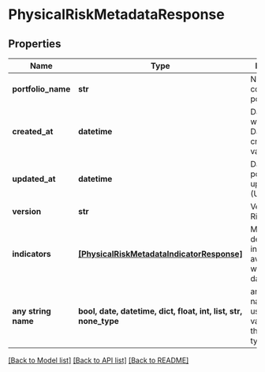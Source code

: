 # PhysicalRiskMetadataResponse


## Properties
Name | Type | Description | Notes
------------ | ------------- | ------------- | -------------
**portfolio_name** | **str** | Name of the corresponding portfolio | 
**created_at** | **datetime** | Date and Time when Risk Dataset was created and validated | 
**updated_at** | **datetime** | Date and time portfolio was updated (UTC) | 
**version** | **str** | Version of the Risk Dataset | 
**indicators** | [**[PhysicalRiskMetadataIndicatorResponse]**](PhysicalRiskMetadataIndicatorResponse.md) | Metadata describing indicators available within the dataset | 
**any string name** | **bool, date, datetime, dict, float, int, list, str, none_type** | any string name can be used but the value must be the correct type | [optional]

[[Back to Model list]](../README.md#documentation-for-models) [[Back to API list]](../README.md#documentation-for-api-endpoints) [[Back to README]](../README.md)


